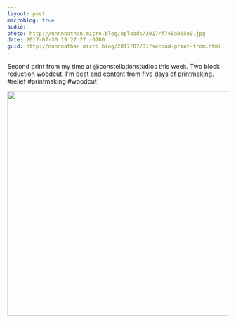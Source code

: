 ```yaml
---
layout: post
microblog: true
audio: 
photo: http://nnnnnathan.micro.blog/uploads/2017/f748a065e0.jpg
date: 2017-07-30 19:27:27 -0700
guid: http://nnnnnathan.micro.blog/2017/07/31/second-print-from.html
---
```

Second print from my time at  @constellationstudios this week. Two block reduction woodcut. I'm beat and content from five days of printmaking. #relief #printmaking #woodcut

<img src="http://nnnnnathan.micro.blog/uploads/2017/f748a065e0.jpg" width="600" height="512" />
